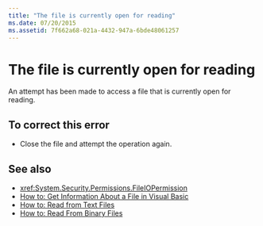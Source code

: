 ```yaml
---
title: "The file is currently open for reading"
ms.date: 07/20/2015
ms.assetid: 7f662a68-021a-4432-947a-6bde48061257
---
```

# The file is currently open for reading
An attempt has been made to access a file that is currently open for reading.  
  
## To correct this error  
  
-   Close the file and attempt the operation again.  
  
## See also
- <xref:System.Security.Permissions.FileIOPermission>
- [How to: Get Information About a File in Visual Basic](https://docs.microsoft.com/previous-versions/visualstudio/visual-studio-2010/abtzf6f7(v=vs.100))
- [How to: Read from Text Files](../../visual-basic/developing-apps/programming/drives-directories-files/how-to-read-from-text-files.md)
- [How to: Read From Binary Files](../../visual-basic/developing-apps/programming/drives-directories-files/how-to-read-from-binary-files.md)
